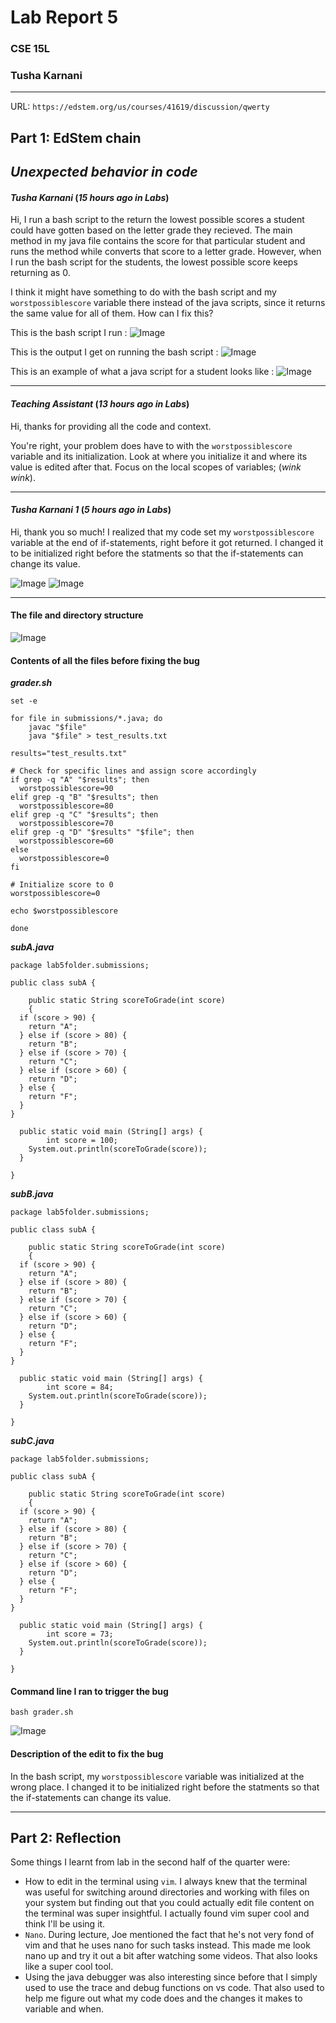 # Lab Report 5
### CSE 15L
### Tusha Karnani

---

URL: `https://edstem.org/us/courses/41619/discussion/qwerty`

## **Part 1: EdStem chain**

## *Unexpected behavior in code*

#### *Tusha Karnani* (_15 hours ago in Labs_)

Hi, I run a bash script to the return the lowest possible scores a student could have gotten based on the letter grade they recieved. 
The main method in my java file contains the score for that particular student and runs the method while converts that score to a letter grade.
However, when I run the bash script for the students, the lowest possible score keeps returning as 0. 

I think it might have something to do with the bash script and my `worstpossiblescore` variable there instead of the java scripts, since it returns the same value for all of them.
How can I fix this?

This is the bash script I run :
![Image](56.png)

This is the output I get on running the bash script :
![Image](52.png)

This is an example of what a java script for a student looks like :
![Image](54.png)

---

#### *Teaching Assistant* (_13 hours ago in Labs_)

Hi, thanks for providing all the code and context.

You're right, your problem does have to with the `worstpossiblescore` variable and its initialization. Look at where you initialize it and where its value is edited after that. Focus on the local scopes of variables; (_wink wink_).

---

#### *Tusha Karnani 1* (_5 hours ago in Labs_)

Hi, thank you so much!
I realized that my code set my `worstpossiblescore` variable at the end of if-statements, right before it got returned.
I changed it to be initialized right before the statments so that the if-statements can change its value.

![Image](55.png)
![Image](57.png)


---


#### The file and directory structure

![Image](53.png)

#### Contents of all the files before fixing the bug

_**grader.sh**_

```
set -e

for file in submissions/*.java; do
    javac "$file"
    java "$file" > test_results.txt

results="test_results.txt"

# Check for specific lines and assign score accordingly
if grep -q "A" "$results"; then
  worstpossiblescore=90
elif grep -q "B" "$results"; then
  worstpossiblescore=80
elif grep -q "C" "$results"; then
  worstpossiblescore=70
elif grep -q "D" "$results" "$file"; then
  worstpossiblescore=60
else
  worstpossiblescore=0
fi

# Initialize score to 0
worstpossiblescore=0

echo $worstpossiblescore

done
```

_**subA.java**_

```
package lab5folder.submissions;

public class subA {

    public static String scoreToGrade(int score)
    {
  if (score > 90) {
    return "A";
  } else if (score > 80) {
    return "B";
  } else if (score > 70) {
    return "C";
  } else if (score > 60) {
    return "D";
  } else {
    return "F";
  }
}

  public static void main (String[] args) {
        int score = 100;
    System.out.println(scoreToGrade(score));
  }

}
```

_**subB.java**_

```
package lab5folder.submissions;

public class subA {

    public static String scoreToGrade(int score)
    {
  if (score > 90) {
    return "A";
  } else if (score > 80) {
    return "B";
  } else if (score > 70) {
    return "C";
  } else if (score > 60) {
    return "D";
  } else {
    return "F";
  }
}

  public static void main (String[] args) {
        int score = 84;
    System.out.println(scoreToGrade(score));
  }

}
```

_**subC.java**_

```
package lab5folder.submissions;

public class subA {

    public static String scoreToGrade(int score)
    {
  if (score > 90) {
    return "A";
  } else if (score > 80) {
    return "B";
  } else if (score > 70) {
    return "C";
  } else if (score > 60) {
    return "D";
  } else {
    return "F";
  }
}

  public static void main (String[] args) {
        int score = 73;
    System.out.println(scoreToGrade(score));
  }

}
```

#### Command line I ran to trigger the bug

`bash grader.sh`

![Image](52.png)

#### Description of the edit to fix the bug

In the bash script, my `worstpossiblescore` variable was initialized at the wrong place.
I changed it to be initialized right before the statments so that the if-statements can change its value.


---


## **Part 2: Reflection**

Some things I learnt from lab in the second half of the quarter were:

- How to edit in the terminal using `vim`. I always knew that the terminal was useful for switching around directories and working with files on your system but finding out that you could actually edit file content on the terminal was super insightful. I actually found vim super cool and think I'll be using it.
- `Nano`. During lecture, Joe mentioned the fact that he's not very fond of vim and that he uses nano for such tasks instead. This made me look nano up and try it out a bit after watching some videos. That also looks like a super cool tool.
- Using the java debugger was also interesting since before that I simply used to use the trace and debug functions on vs code. That also used to help me figure out what my code does and the changes it makes to variable and when.
